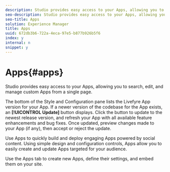 ```yaml
---
description: Studio provides easy access to your Apps, allowing you to search, edit, and manage custom Apps from a single page.
seo-description: Studio provides easy access to your Apps, allowing you to search, edit, and manage custom Apps from a single page.
seo-title: Apps
solution: Experience Manager
title: Apps
uuid: 672db3b6-722a-4eca-97e5-b877b926b5f6
index: y
internal: n
snippet: y
---
```


# Apps{#apps}

Studio provides easy access to your Apps, allowing you to search, edit, and manage custom Apps from a single page.

The bottom of the Style and Configuration pane lists the Livefyre App version for your App. If a newer version of the codebase for the App exists, an **[!UICONTROL Update]** button displays. Click the button to update to the newest release version, and refresh your App with all available feature enhancements and bug fixes. Once updated, preview changes made to your App (if any), then accept or reject the update.

Use Apps to quickly build and deploy engaging Apps powered by social content. Using simple design and configuration controls, Apps allow you to easily create and update Apps targeted for your audience.

Use the Apps tab to create new Apps, define their settings, and embed them on your site.
